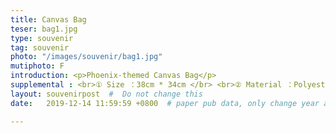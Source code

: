 ```yaml
---
title: Canvas Bag
teser: bag1.jpg
type: souvenir
tag: souvenir
photo: "/images/souvenir/bag1.jpg"
mutiphoto: F
introduction: <p>Phoenix-themed Canvas Bag</p>
supplemental : <br>① Size ：38cm * 34cm </br> <br>② Material ：Polyester Cotton</br><br>③ Fabric Thickness ：12 Ounce</br>
layout: souvenirpost  #  Do not change this
date:   2019-12-14 11:59:59 +0800  # paper pub data, only change year and month according to this format

---
```


&nbsp;



